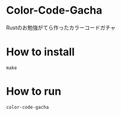 # Color-Code-Gacha

Rustのお勉強がてら作ったカラーコードガチャ

# How to install 
```
make
```

# How to run 

```
color-code-gacha
```

